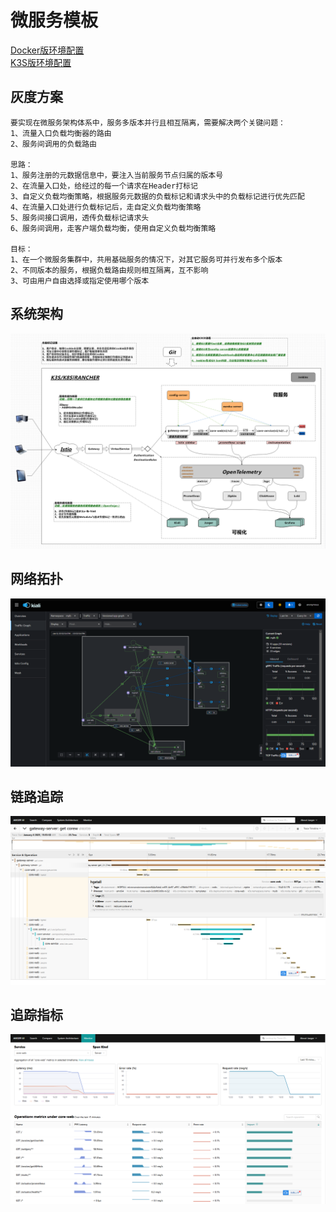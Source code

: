 # 微服务模板

<a href="README.docker.md" target="_blank"> Docker版环境配置 </a>  
<a href="README.k3s.md" target="_blank"> K3S版环境配置 </a>  

## 灰度方案
	要实现在微服务架构体系中，服务多版本并行且相互隔离，需要解决两个关键问题：
	1、流量入口负载均衡器的路由
	2、服务间调用的负载路由
	
	思路：
	1、服务注册的元数据信息中，要注入当前服务节点归属的版本号
	2、在流量入口处，给经过的每一个请求在Header打标记
	3、自定义负载均衡策略，根据服务元数据的负载标记和请求头中的负载标记进行优先匹配
	4、在流量入口处进行负载标记后，走自定义负载均衡策略
	5、服务间接口调用，透传负载标记请求头
	6、服务间调用，走客户端负载均衡，使用自定义负载均衡策略
		
	目标：
	1、在一个微服务集群中，共用基础服务的情况下，对其它服务可并行发布多个版本
	2、不同版本的服务，根据负载路由规则相互隔离，互不影响
	3、可由用户自由选择或指定使用哪个版本

## 系统架构
![系统架构](repo/images/SystemArchitecture.png "系统架构")

## 网络拓扑
![网络拓扑](repo/images/NetworkTopology.png "网络拓扑")

## 链路追踪
![链路追踪](repo/images/LinkTracking.png "链路追踪")

## 追踪指标
![追踪指标](repo/images/TrackingIndicators.png "追踪指标")
